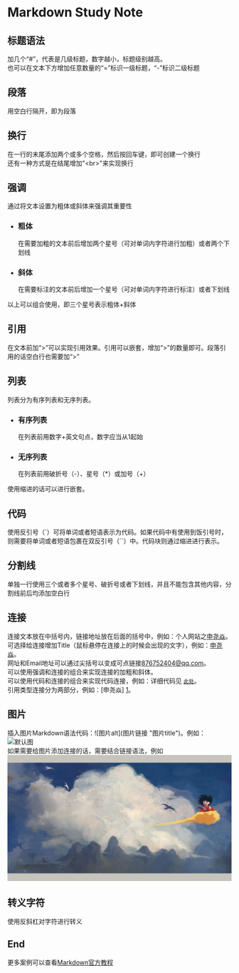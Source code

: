 # Markdown Study Note

## 标题语法
加几个“#”，代表是几级标题，数字越小，标题级别越高。<br>
也可以在文本下方增加任意数量的“=”标识一级标题，“-”标识二级标题

## 段落
用空白行隔开，即为段落

## 换行
在一行的末尾添加两个或多个空格，然后按回车键，即可创建一个换行  
还有一种方式是在结尾增加"\<br>"来实现换行

## 强调
通过将文本设置为粗体或斜体来强调其重要性
- ### 粗体
    在需要加粗的文本前后增加两个星号（可对单词内字符进行加粗）或者两个下划线
- ### 斜体
    在需要标注的文本前后增加一个星号（可对单词内字符进行标注）或者下划线<br>

以上可以组合使用，即三个星号表示粗体+斜体

## 引用
在文本前加“\>”可以实现引用效果。引用可以嵌套，增加“\>”的数量即可。段落引用的话空白行也需要加“\>”

## 列表
列表分为有序列表和无序列表。
- ### 有序列表
    在列表前用数字+英文句点，数字应当从1起始
- ### 无序列表
    在列表前用破折号（-）、星号（*）或加号（+）<br>
    
使用缩进的话可以进行嵌套。

## 代码
使用反引号（\`）可将单词或者短语表示为代码。如果代码中有使用到饭引号时，则需要将单词或者短语包裹在双反引号（\`\`）中。代码块则通过缩进进行表示。

## 分割线
单独一行使用三个或者多个星号、破折号或者下划线，并且不能包含其他内容，分割线前后均添加空白行

## 连接
连接文本放在中括号内，链接地址放在后面的括号中，例如：个人网站之[申尧焱](http://shenyaoyan.cn/)。<br>
可选择给连接增加Title（鼠标悬停在连接上的时候会出现的文字），例如：[申尧焱](http://shenyaoyan.cn/ "大神的成长之路")。<br>
网址和Email地址可以通过尖括号以变成可点链接<876752404@qq.com>。<br>
可以使用强调和连接的组合来实现连接的加粗和斜体。<br>
可以使用代码和连接的组合来实现代码连接，例如：详细代码见 [`此处`](#代码)。<br>
引用类型连接分为两部分，例如：[申尧焱] [1]。<br>

## 图片
插入图片Markdown语法代码：!\[图片alt](图片链接 "图片title")。例如：
![默认图](http://shenyaoyan.cn/wp-content/uploads/2022/04/v2-38a4237164f193e71fa2ee75f79a7112_1440w.jpg "头像")<br>
如果需要给图片添加连接的话，需要结合链接语法，例如[![默认图](youhua.png "背景图")](http://shenyaoyan.cn/)

## 转义字符
使用反斜杠对字符进行转义

## End
更多案例可以查看[Markdown官方教程](https://markdown.com.cn/basic-syntax/escaping-characters.html)

[1]: <http://shenyaoyan.cn/> (申尧焱的个人网站)
